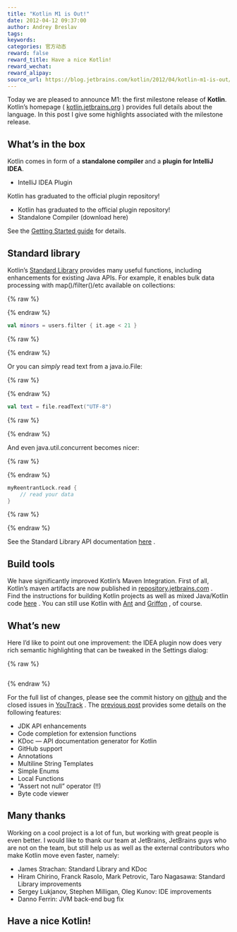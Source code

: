 ```yaml
---
title: "Kotlin M1 is Out!"
date: 2012-04-12 09:37:00
author: Andrey Breslav
tags:
keywords:
categories: 官方动态
reward: false
reward_title: Have a nice Kotlin!
reward_wechat:
reward_alipay:
source_url: https://blog.jetbrains.com/kotlin/2012/04/kotlin-m1-is-out/
---
```


Today we are pleased to announce M1: the first milestone release of <strong>Kotlin</strong>.<br/>
Kotlin’s homepage ( [kotlin.jetbrains.org](http://kotlin.jetbrains.org) ) provides full details about the language. In this post I give some highlights associated with the milestone release.
## What’s in the box

Kotlin comes in form of a <strong>standalone compiler </strong>and a <strong>plugin for IntelliJ IDEA</strong>.

* IntelliJ IDEA Plugin

Kotlin has graduated to the official plugin repository!
* Kotlin has graduated to the official plugin repository!
* Standalone Compiler (download here)

See the [Getting Started guide](http://confluence.jetbrains.net/display/Kotlin/Getting+Started) for details.
## Standard library

Kotlin’s [Standard Library](http://jetbrains.github.com/kotlin/versions/snapshot/apidocs/index.html) provides many useful functions, including enhancements for existing Java APIs. For example, <span id="more-514"></span>it enables bulk data processing with map()/filter()/etc available on collections:

{% raw %}
<p></p>
{% endraw %}

```kotlin
val minors = users.filter { it.age < 21 }
```

{% raw %}
<p></p>
{% endraw %}

Or you can <em>simply</em> read text from a java.io.File:

{% raw %}
<p></p>
{% endraw %}

```kotlin
val text = file.readText("UTF-8")
```

{% raw %}
<p></p>
{% endraw %}

And even java.util.concurrent becomes nicer:

{% raw %}
<p></p>
{% endraw %}

```kotlin
myReentrantLock.read {
    // read your data
}
```

{% raw %}
<p></p>
{% endraw %}

See the Standard Library API documentation [here](http://jetbrains.github.com/kotlin/versions/snapshot/apidocs/index.html) .
## Build tools

We have significantly improved Kotlin’s Maven Integration.
First of all, Kotlin’s maven artifacts are now published in [repository.jetbrains.com](http://repository.jetbrains.com/) .<br/>
Find the instructions for building Kotlin projects as well as mixed Java/Kotlin code [here](http://confluence.jetbrains.com/display/Kotlin/Kotlin+Build+Tools#KotlinBuildTools-Maven) .
You can still use Kotlin with [Ant](http://confluence.jetbrains.com/display/Kotlin/Kotlin+Build+Tools#KotlinBuildTools-Ant) and [Griffon](https://github.com/griffon/griffon-kotlin-plugin) , of course.
## What’s new

Here I’d like to point out one improvement: the IDEA plugin now does very rich semantic highlighting that can be tweaked in the Settings dialog:

{% raw %}
<p style="text-align: center"><a href="https://i1.wp.com/blog.jetbrains.com/kotlin/files/2012/04/Settings.png"><img alt="" class="alignnone size-medium wp-image-520" data-recalc-dims="1" src="https://i1.wp.com/blog.jetbrains.com/kotlin/files/2012/04/Settings.png?resize=300%2C292&amp;ssl=1"/></a></p>
{% endraw %}

For the full list of changes, please see the commit history on [github](https://github.com/JetBrains/kotlin/commits/) and the closed issues in [YouTrack](http://youtrack.jetbrains.com/issues/KT?q=resolved+date%3A+2012-02-14+..+2012-04-11) .
The [previous post](http://blog.jetbrains.com/kotlin/2012/03/kotlin-m1-candidate/) provides some details on the following features:

* JDK API enhancements
* Code completion for extension functions
* KDoc — API documentation generator for Kotlin
* GitHub support
* Annotations
* Multiline String Templates
* Simple Enums
* Local Functions
* “Assert not null” operator (!!)
* Byte code viewer

## Many thanks

Working on a cool project is a lot of fun, but working with great people is even better. I would like to thank our team at JetBrains, JetBrains guys who are not on the team, but still help us as well as the external contributors who make Kotlin move even faster, namely:

* James Strachan: Standard Library and KDoc
* Hiram Chirino, Franck Rasolo, Mark Petrovic, Taro Nagasawa: Standard Library improvements
* Sergey Lukjanov, Stephen Milligan, Oleg Kunov: IDE improvements
* Danno Ferrin: JVM back-end bug fix

## Have a nice Kotlin!

